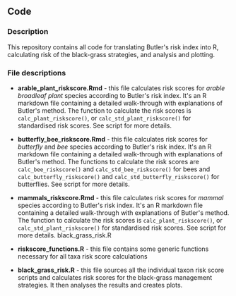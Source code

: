 ## Code

### Description
This repository contains all code for translating Butler's risk index into R, calculating risk of the black-grass strategies, and analysis and plotting.

### File descriptions

- **arable_plant_riskscore.Rmd** - this file calculates risk scores for *arable broadleaf plant* species according to Butler's risk index. It's an R markdown file containing a detailed walk-through with explanations of Butler's method. The function to calculate the risk scores is `calc_plant_riskscore()`, or `calc_std_plant_riskscore()` for standardised risk scores. See script for more details.

- **butterfly_bee_riskscore.Rmd** - this file calculates risk scores for *butterfly* and *bee* species according to Butler's risk index. It's an R markdown file containing a detailed walk-through with explanations of Butler's method. The functions to calculate the risk scores are `calc_bee_riskscore()` and `calc_std_bee_riskscore()` for bees and `calc_butterfly_riskscore()` and `calc_std_butterfly_riskscore()` for butterflies. See script for more details.

- **mammals_riskscore.Rmd** - this file calculates risk scores for *mammal* species according to Butler's risk index. It's an R markdown file containing a detailed walk-through with explanations of Butler's method. The function to calculate the risk scores is `calc_plant_riskscore()`, or `calc_std_plant_riskscore()` for standardised risk scores. See script for more details.
black_grass_risk.R          

- **riskscore_functions.R** - this file contains some generic functions necessary for all taxa risk score calculations

- **black_grass_risk.R** - this file sources all the individual taxon risk score scripts and calculates risk scores for the black-grass management strategies. It then analyses the results and creates plots.
